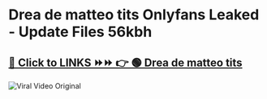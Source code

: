 
 # Drea de matteo tits Onlyfans Leaked - Update Files 56kbh

## <h2><a href="https://clipsfans.com/Drea_de_matteo_tits&ref=git">🔗 Click to LINKS ⏩⏩ 👉 🟢 Drea de matteo tits </a></h2>

<a href="https://clipsfans.com/Drea_de_matteo_tits&ref=git" rel="nofollow" data-target="animated-image.originalLink"><img src="https://i.ibb.co.com/xMMVF88/686577567.gif" alt="Viral Video Original" style="max-width: 100%; display: inline-block;" data-target="animated-image.originalImage"></a>


